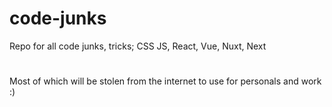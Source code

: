 # code-junks
Repo for all code junks, tricks; CSS JS, React, Vue, Nuxt, Next
#
Most of which will be stolen from the internet to use for personals and work :)
